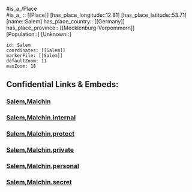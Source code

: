﻿---
location: [53.71,12.81] 
mapzoom: [7,12] 
mapmarker: city 
type: City
tags:
- geo/City


SpocWebEntityId: 33883
isDeleted: false
confidential: public

---
#is_a_/Place  
#is_a_ :: [[Place]] 
[has_place_longitude::12.81] 
[has_place_latitude::53.71] 
[name::Salem] 
has_place_country:: [[Germany]]  
has_place_province:: [[Mecklenburg-Vorpommern]]  
[Population::] 
[Unknown::] 


```leaflet
id: Salem
coordinates: [[Salem]] 
markerFile: [[Salem]] 
defaultZoom: 11 
maxZoom: 18
```


## Confidential Links & Embeds: 

### [Salem,Malchin](/_public/Earth/Continent/Europe/Europe~Central/Germany/Germany~East/Mecklenburg-Vorpommern/counties~MV/Mecklenb_Seen/cities~Mecklenb_Seen/Malchin~Kummerower_See/boroughs~Malchin~See/Malchin/Salem,Malchin.md) 

### [Salem,Malchin.internal](/_internal/Earth/Continent/Europe/Europe~Central/Germany/Germany~East/Mecklenburg-Vorpommern/counties~MV/Mecklenb_Seen/cities~Mecklenb_Seen/Malchin~Kummerower_See/boroughs~Malchin~See/Malchin/Salem,Malchin.internal.md) 

### [Salem,Malchin.protect](/_protect/Earth/Continent/Europe/Europe~Central/Germany/Germany~East/Mecklenburg-Vorpommern/counties~MV/Mecklenb_Seen/cities~Mecklenb_Seen/Malchin~Kummerower_See/boroughs~Malchin~See/Malchin/Salem,Malchin.protect.md) 

### [Salem,Malchin.private](/_private/Earth/Continent/Europe/Europe~Central/Germany/Germany~East/Mecklenburg-Vorpommern/counties~MV/Mecklenb_Seen/cities~Mecklenb_Seen/Malchin~Kummerower_See/boroughs~Malchin~See/Malchin/Salem,Malchin.private.md) 

### [Salem,Malchin.personal](/_personal/Earth/Continent/Europe/Europe~Central/Germany/Germany~East/Mecklenburg-Vorpommern/counties~MV/Mecklenb_Seen/cities~Mecklenb_Seen/Malchin~Kummerower_See/boroughs~Malchin~See/Malchin/Salem,Malchin.personal.md) 

### [Salem,Malchin.secret](/_secret/Earth/Continent/Europe/Europe~Central/Germany/Germany~East/Mecklenburg-Vorpommern/counties~MV/Mecklenb_Seen/cities~Mecklenb_Seen/Malchin~Kummerower_See/boroughs~Malchin~See/Malchin/Salem,Malchin.secret.md) 
